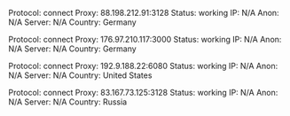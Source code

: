 Protocol: connect
Proxy: 88.198.212.91:3128
Status: working
IP: N/A
Anon: N/A
Server: N/A
Country: Germany

Protocol: connect
Proxy: 176.97.210.117:3000
Status: working
IP: N/A
Anon: N/A
Server: N/A
Country: Germany

Protocol: connect
Proxy: 192.9.188.22:6080
Status: working
IP: N/A
Anon: N/A
Server: N/A
Country: United States

Protocol: connect
Proxy: 83.167.73.125:3128
Status: working
IP: N/A
Anon: N/A
Server: N/A
Country: Russia

